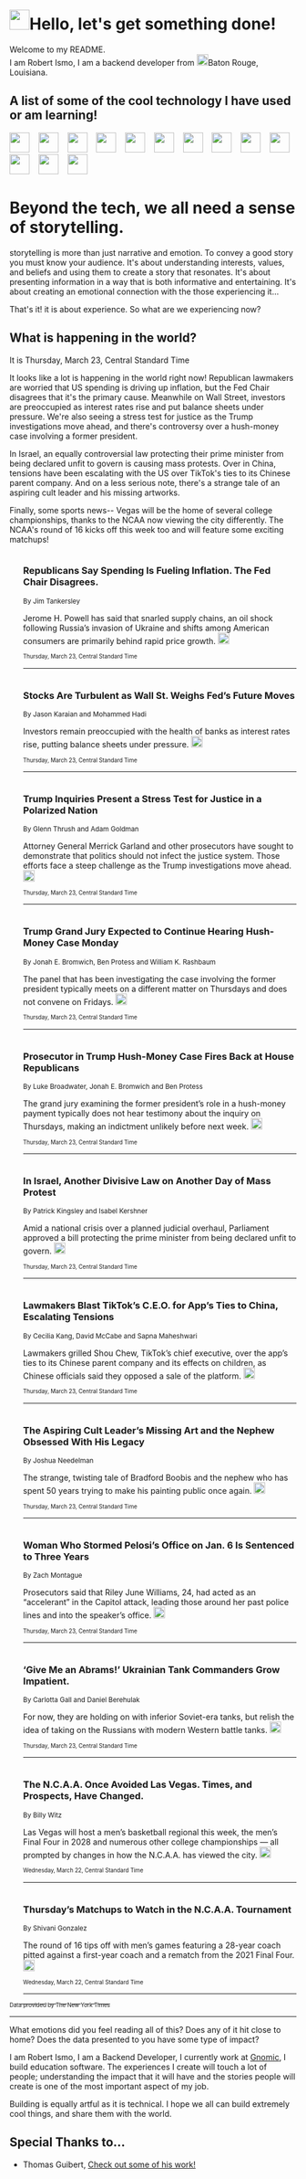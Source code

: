 <h1><img src="https://emojis.slackmojis.com/emojis/images/1643514375/3493/hot-coffee.gif?1643514375" width="35"/>Hello, let's get something done!</h1>

<p>Welcome to my README.<br/>
I am Robert Ismo, I am a backend developer from <img src="https://emojis.slackmojis.com/emojis/images/1638395689/50435/moulin_rouge.png?1638395689" width="20"/>Baton Rouge, Louisiana.</p>
<h2>A list of some of the cool technology I have used or am learning!</h2>
<p>
<img src="https://emojis.slackmojis.com/emojis/images/1643516091/21142/meow_bongotap.gif?1643516091" width="35" alt="">
<img src="https://img.shields.io/badge/Favorite%20Frontend%20Framework-SvelteKit-f83903" alt="">
<img src="https://img.shields.io/badge/Second%20Favorite-Vue-40b581" alt="">
<img src="https://img.shields.io/badge/Most%20Used%20Runtime-Nodejs-78b061" alt="">
<img src="https://emojis.slackmojis.com/emojis/images/1643517416/34482/fire.gif?1643517416" width="35" alt="">
<img src="https://img.shields.io/badge/Javascript%20But%20Better-Typescript-0078ca" alt="">
<img src="https://img.shields.io/badge/Favorite%20Language-Elixir-3e244d" alt="">
<img src="https://img.shields.io/badge/Containerize%20Everything-Docker-6ac9ef" alt="">
<img src="https://emojis.slackmojis.com/emojis/images/1643514596/5999/meow_party.gif?1643514596" width="35" alt="">
<img src="https://img.shields.io/badge/API%20Love%20Language-Graphql-de32a5" alt="">
<img src="https://img.shields.io/badge/Our%20Favorite%20Version%20Controller-Git-e94f33" alt="">
<img src="https://img.shields.io/badge/Favorite%20Database-Redis-d42d1d" alt="">
<img src="https://emojis.slackmojis.com/emojis/images/1643514559/5584/deployparrot.gif?1643514559" width="35" alt="">
<img src="https://img.shields.io/badge/Container%20Interstate-RabbitMQ-f66200" alt="">
<img src="https://img.shields.io/badge/Gotta%20Learn-Kubernetes-316adf" alt="">
<img src="https://img.shields.io/badge/Really%20Mature%20Now-WASM-654fef" alt="">
<img src="https://emojis.slackmojis.com/emojis/images/1666642497/61942/dance_vibe.gif?1666642497" width="35" alt="">
<img src="https://img.shields.io/badge/For%20My%20M1-ARM64-657d96" alt="">
<img src="https://img.shields.io/badge/Loving%20This%20So%20Much-TailwindCSS-17bcb5" alt="">
<img src="https://img.shields.io/badge/Cool%20Build%20Tool-Vite-f9cb24" alt="">
<img src="https://emojis.slackmojis.com/emojis/images/1669231376/62819/working-on-it.gif?1669231376" width="35" alt="">
<img src="https://img.shields.io/badge/Fun%20and%20Easy%20Database-MongoDB-5f8c49" alt="">
<img src="https://img.shields.io/badge/JS%20Life%20Support-NPM-c73737" alt="">
<img src="https://img.shields.io/badge/I%20Liked%20It-DynamoDB-0073b9" alt="">
<img src="https://emojis.slackmojis.com/emojis/images/1643514045/46/question.gif?1643514045" width="35" alt="">
<img src="https://img.shields.io/badge/cool-React-60d6f9" alt="">
<img src="https://img.shields.io/badge/Future%20Big%20Project-Lambda-f37e00" alt="">
<img src="https://img.shields.io/badge/NPM%20But%20Better-PNPM-f1aa07" alt="">
<img src="https://emojis.slackmojis.com/emojis/images/1643514943/9662/fbwow.gif?1643514943" width="35" alt="">
<img src="https://img.shields.io/badge/First%20Language-C-662079" alt="">
<img src="https://img.shields.io/badge/Where%20I%20Deploy%20Frontend-Vercel-000000" alt="">
<img src="https://img.shields.io/badge/Who%20Does%20not%20Want%20an%20App-Swift-f9492a" alt="">
<img src="https://emojis.slackmojis.com/emojis/images/1643514058/151/javascript.png?1643514058" width="35" alt="">
<img src="https://img.shields.io/badge/cool-Python-fbd542" alt="">
<img src="https://img.shields.io/badge/Favorite%20Something-Stripe-656cdc" alt="">
<img src="https://img.shields.io/badge/Of%20Course-HTML5-ed6327" alt="">
<img src="https://emojis.slackmojis.com/emojis/images/1660415405/60731/bomb.gif?1660415405" width="35" alt="">
<img src="https://img.shields.io/badge/hate-CSS-2964ec" alt="">
<img src="https://img.shields.io/badge/Learning-CircleCI-141215" alt="">
<img src="https://img.shields.io/badge/Learning-Rust-fbbb3b" alt="">
<img src="https://emojis.slackmojis.com/emojis/images/1660415397/60712/writing-hand.gif?1660415397" width="35" alt="">
<img src="https://img.shields.io/badge/Dev%20Browser%20of%20Choice-Firefox-cc4e26" alt="">
<img src="https://img.shields.io/badge/Recoverying%20From%20Windows-UNIX-1781e3" alt="">
<img src="https://img.shields.io/badge/LOVE-LogSeq-90c1c2" alt="">
<img src="https://emojis.slackmojis.com/emojis/images/1643514066/223/kirby.gif?1643514066" width="35" alt="">
<img src="https://img.shields.io/badge/Daily%20Driver-MacOS-e6e6e8" alt="">
<img src="https://img.shields.io/badge/Git%20Server-Github-000000" alt="">
<img src="https://img.shields.io/badge/enjoyable-EC2-f17428" alt="">
<img src="https://emojis.slackmojis.com/emojis/images/1643514239/2069/excited.gif?1643514239" width="35" alt="">
</p>
<h1>Beyond the tech, we all need a sense of storytelling.</h1>
<p>storytelling is more than just narrative and emotion. To convey a good story you must know your audience. It's about understanding interests, values, and beliefs and using them to create a story that resonates. It's about presenting information in a way that is both informative and entertaining. It's about creating an emotional connection with the those experiencing it...</p>
<p>That's it! it is about experience. So what are we experiencing now?</p>
<h2>What is happening in the world?</h2>
<p>It is Thursday, March 23, Central Standard Time</p>
<p>
It looks like a lot is happening in the world right now! Republican lawmakers are worried that US spending is driving up inflation, but the Fed Chair disagrees that it&#39;s the primary cause. Meanwhile on Wall Street, investors are preoccupied as interest rates rise and put balance sheets under pressure. We&#39;re also seeing a stress test for justice as the Trump investigations move ahead, and there&#39;s controversy over a hush-money case involving a former president. 

In Israel, an equally controversial law protecting their prime minister from being declared unfit to govern is causing mass protests. Over in China, tensions have been escalating with the US over TikTok&#39;s ties to its Chinese parent company. And on a less serious note, there&#39;s a strange tale of an aspiring cult leader and his missing artworks. 

Finally, some sports news-- Vegas will be the home of several college championships, thanks to the NCAA now viewing the city differently. The NCAA&#39;s round of 16 kicks off this week too and will feature some exciting matchups!</p>
<ol>
<img src="https://img.shields.io/badge/-us-blue" alt="">
<h3>Republicans Say Spending Is Fueling Inflation. The Fed Chair Disagrees.</h3>
<sub>By Jim Tankersley</sub>
<p>Jerome H. Powell has said that snarled supply chains, an oil shock following Russia’s invasion of Ukraine and shifts among American consumers are primarily behind rapid price growth.  <a href="https://nyti.ms/3TDNmHq"><img src="https://developer.nytimes.com/files/poweredby_nytimes_30b.png?v=1583354208352" height="20"></a></p>
<sub><sub>Thursday, March 23, Central Standard Time</sub></sub>
<hr/>
<img src="https://img.shields.io/badge/-business-blue" alt="">
<h3>Stocks Are Turbulent as Wall St. Weighs Fed’s Future Moves</h3>
<sub>By Jason Karaian and Mohammed Hadi</sub>
<p>Investors remain preoccupied with the health of banks as interest rates rise, putting balance sheets under pressure.  <a href="https://nyti.ms/3Z4Waas"><img src="https://developer.nytimes.com/files/poweredby_nytimes_30b.png?v=1583354208352" height="20"></a></p>
<sub><sub>Thursday, March 23, Central Standard Time</sub></sub>
<hr/>
<img src="https://img.shields.io/badge/-us-blue" alt="">
<h3>Trump Inquiries Present a Stress Test for Justice in a Polarized Nation</h3>
<sub>By Glenn Thrush and Adam Goldman</sub>
<p>Attorney General Merrick Garland and other prosecutors have sought to demonstrate that politics should not infect the justice system. Those efforts face a steep challenge as the Trump investigations move ahead.  <a href="https://nyti.ms/3K1qcYb"><img src="https://developer.nytimes.com/files/poweredby_nytimes_30b.png?v=1583354208352" height="20"></a></p>
<sub><sub>Thursday, March 23, Central Standard Time</sub></sub>
<hr/>
<img src="https://img.shields.io/badge/-nyregion-blue" alt="">
<h3>Trump Grand Jury Expected to Continue Hearing Hush-Money Case Monday</h3>
<sub>By Jonah E. Bromwich, Ben Protess and William K. Rashbaum</sub>
<p>The panel that has been investigating the case involving the former president typically meets on a different matter on Thursdays and does not convene on Fridays.  <a href="https://nyti.ms/40caBL1"><img src="https://developer.nytimes.com/files/poweredby_nytimes_30b.png?v=1583354208352" height="20"></a></p>
<sub><sub>Thursday, March 23, Central Standard Time</sub></sub>
<hr/>
<img src="https://img.shields.io/badge/-nyregion-blue" alt="">
<h3>Prosecutor in Trump Hush-Money Case Fires Back at House Republicans</h3>
<sub>By Luke Broadwater, Jonah E. Bromwich and Ben Protess</sub>
<p>The grand jury examining the former president’s role in a hush-money payment typically does not hear testimony about the inquiry on Thursdays, making an indictment unlikely before next week.  <a href="https://nyti.ms/4094W8H"><img src="https://developer.nytimes.com/files/poweredby_nytimes_30b.png?v=1583354208352" height="20"></a></p>
<sub><sub>Thursday, March 23, Central Standard Time</sub></sub>
<hr/>
<img src="https://img.shields.io/badge/-world-blue" alt="">
<h3>In Israel, Another Divisive Law on Another Day of Mass Protest</h3>
<sub>By Patrick Kingsley and Isabel Kershner</sub>
<p>Amid a national crisis over a planned judicial overhaul, Parliament approved a bill protecting the prime minister from being declared unfit to govern.  <a href="https://nyti.ms/3JAPg7b"><img src="https://developer.nytimes.com/files/poweredby_nytimes_30b.png?v=1583354208352" height="20"></a></p>
<sub><sub>Thursday, March 23, Central Standard Time</sub></sub>
<hr/>
<img src="https://img.shields.io/badge/-technology-blue" alt="">
<h3>Lawmakers Blast TikTok’s C.E.O. for App’s Ties to China, Escalating Tensions</h3>
<sub>By Cecilia Kang, David McCabe and Sapna Maheshwari</sub>
<p>Lawmakers grilled Shou Chew, TikTok’s chief executive, over the app’s ties to its Chinese parent company and its effects on children, as Chinese officials said they opposed a sale of the platform.  <a href="https://nyti.ms/40nyNdq"><img src="https://developer.nytimes.com/files/poweredby_nytimes_30b.png?v=1583354208352" height="20"></a></p>
<sub><sub>Thursday, March 23, Central Standard Time</sub></sub>
<hr/>
<img src="https://img.shields.io/badge/-special-series-blue" alt="">
<h3>The Aspiring Cult Leader’s Missing Art and the Nephew Obsessed With His Legacy</h3>
<sub>By Joshua Needelman</sub>
<p>The strange, twisting tale of Bradford Boobis and the nephew who has spent 50 years trying to make his painting public once again.  <a href="https://nyti.ms/3TEPpLp"><img src="https://developer.nytimes.com/files/poweredby_nytimes_30b.png?v=1583354208352" height="20"></a></p>
<sub><sub>Thursday, March 23, Central Standard Time</sub></sub>
<hr/>
<img src="https://img.shields.io/badge/-us-blue" alt="">
<h3>Woman Who Stormed Pelosi’s Office on Jan. 6 Is Sentenced to Three Years</h3>
<sub>By Zach Montague</sub>
<p>Prosecutors said that Riley June Williams, 24, had acted as an “accelerant” in the Capitol attack, leading those around her past police lines and into the speaker’s office.  <a href="https://nyti.ms/3JMqXmW"><img src="https://developer.nytimes.com/files/poweredby_nytimes_30b.png?v=1583354208352" height="20"></a></p>
<sub><sub>Thursday, March 23, Central Standard Time</sub></sub>
<hr/>
<img src="https://img.shields.io/badge/-world-blue" alt="">
<h3>‘Give Me an Abrams!’ Ukrainian Tank Commanders Grow Impatient.</h3>
<sub>By Carlotta Gall and Daniel Berehulak</sub>
<p>For now, they are holding on with inferior Soviet-era tanks, but relish the idea of taking on the Russians with modern Western battle tanks.  <a href="https://nyti.ms/40um8oR"><img src="https://developer.nytimes.com/files/poweredby_nytimes_30b.png?v=1583354208352" height="20"></a></p>
<sub><sub>Thursday, March 23, Central Standard Time</sub></sub>
<hr/>
<img src="https://img.shields.io/badge/-sports-blue" alt="">
<h3>The N.C.A.A. Once Avoided Las Vegas. Times, and Prospects, Have Changed.</h3>
<sub>By Billy Witz</sub>
<p>Las Vegas will host a men’s basketball regional this week, the men’s Final Four in 2028 and numerous other college championships — all prompted by changes in how the N.C.A.A. has viewed the city.  <a href="https://nyti.ms/3nfP85y"><img src="https://developer.nytimes.com/files/poweredby_nytimes_30b.png?v=1583354208352" height="20"></a></p>
<sub><sub>Wednesday, March 22, Central Standard Time</sub></sub>
<hr/>
<img src="https://img.shields.io/badge/-sports-blue" alt="">
<h3>Thursday’s Matchups to Watch in the N.C.A.A. Tournament</h3>
<sub>By Shivani Gonzalez</sub>
<p>The round of 16 tips off with men’s games featuring a 28-year coach pitted against a first-year coach and a rematch from the 2021 Final Four.  <a href="https://nyti.ms/3JEgwl7"><img src="https://developer.nytimes.com/files/poweredby_nytimes_30b.png?v=1583354208352" height="20"></a></p>
<sub><sub>Wednesday, March 22, Central Standard Time</sub></sub>
<hr/>
</ol>
<a href="https://developer.nytimes.com"><sub><sub>Data provided by The New York Times</sub></sub></a>
<hr/>
<p>What emotions did you feel reading all of this? Does any of it hit close to home? Does the data presented to you have some type of impact?</p>
<p>I am Robert Ismo, I am a Backend Developer, I currently work at <a href="https://gnomic.education/">Gnomic</a>, I build education software. The experiences I create will touch a lot of people; understanding the impact that it will have and the stories people will create is one of the most important aspect of my job.</p>
<p>Building is equally artful as it is technical. I hope we all can build extremely cool things, and share them with the world.</p>
<h2>Special Thanks to...</h2>
<ul>
<li>Thomas Guibert, <a href="https://github.com/thmsgbrt/thmsgbrt">Check out some of his work!</a></li>
</ul>